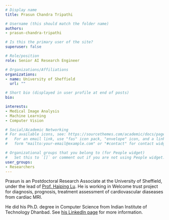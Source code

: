 ```yaml
---
# Display name
title: Prasun Chandra Tripathi

# Username (this should match the folder name)
authors:
- prasun-chandra-tripathi

# Is this the primary user of the site?
superuser: false

# Role/position
role: Senior AI Research Engineer

# Organizations/Affiliations
organizations:
- name: University of Sheffield
  url: ""

# Short bio (displayed in user profile at end of posts)
bio: 

interests:
- Medical Image Analysis
- Machine Learning
- Computer Vision

# Social/Academic Networking
# For available icons, see: https://sourcethemes.com/academic/docs/page-builder/#icons
#   For an email link, use "fas" icon pack, "envelope" icon, and a link in the
#   form "mailto:your-email@example.com" or "#contact" for contact widget.

# Organizational groups that you belong to (for People widget)
#   Set this to `[]` or comment out if you are not using People widget.
user_groups:
- Researchers
---
```


Prasun is an Postdoctoral Research Associate at the University of Sheffield, under the lead of [Prof. Haiping Lu](https://haipinglu.github.io). He is working in Welcome trust project for diagnosis, prognosis, treatment assessment of cardiovascular diaseases from cardiac MRI. 

He did his Ph.D. degree in Computer Science from Indian Institute of Technology Dhanbad. See [his LinkedIn page](https://www.linkedin.com/in/prasun-tripathi-a20a932a/) for more information.
